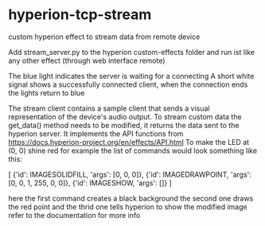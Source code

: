 # hyperion-tcp-stream
custom hyperion effect to stream data from remote device

Add stream_server.py to the hyperion custom-effects folder and run ist like any other effect (through web interface remote)

The blue light indicates the server is waiting for a connecting
A short white signal shows a successfully connected client, when the connection ends the lights return to blue

The stream client contains a sample client that sends a visual representation of the device's audio output.
To stream custom data the get_data() method needs to be modified, it returns the data sent to the hyperion server.
It implements the API functions from https://docs.hyperion-project.org/en/effects/API.html
To make the LED at (0, 0) shine red for example the list of commands would look something like this:

[
  {'id': IMAGESOLIDFILL, 'args': [0, 0, 0]},
  {'id': IMAGEDRAWPOINT, 'args': [0, 0, 1, 255, 0, 0]},
  {'id': IMAGESHOW, 'args': []}
]

here the first command creates a black background
the second one draws the red point and
the thrid one tells hyperion to show the modified image
refer to the documentation for more info
